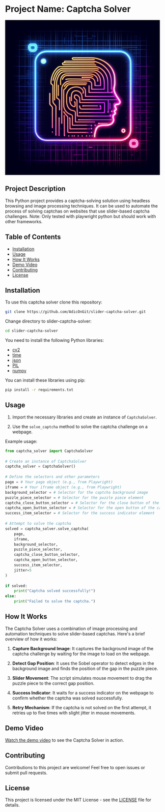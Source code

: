 # Project Name: Captcha Solver

![Project Image](assests/profile.jpg)

## Project Description

This Python project provides a captcha-solving solution using headless browsing and image processing techniques. It can be used to automate the process of solving captchas on websites that use slider-based captcha challenges. Note: Only tested with playwright python but should work with other frameworks.

## Table of Contents

- [Installation](#installation)
- [Usage](#usage)
- [How It Works](#how-it-works)
- [Demo Video](#demo-video)
- [Contributing](#contributing)
- [License](#license)

## Installation

To use this captcha solver clone this repository:

```bash
git clone https://github.com/AdicOnGit/slider-captcha-solver.git
```

Change directory to slider-captcha-solver:

```bash
cd slider-captcha-solver
```

You need to install the following Python libraries:

- [cv2](https://pypi.org/project/opencv-python/)
- [time](https://docs.python.org/3/library/time.html)
- [json](https://docs.python.org/3/library/json.html)
- [PIL](https://pillow.readthedocs.io/en/stable/)
- [numpy](https://numpy.org/)

You can install these libraries using pip:

```bash
pip install -r requirements.txt
```

## Usage

1. Import the necessary libraries and create an instance of `CaptchaSolver`.

2. Use the `solve_captcha` method to solve the captcha challenge on a webpage.

Example usage:

```python
from captcha_solver import CaptchaSolver

# Create an instance of CaptchaSolver
captcha_solver = CaptchaSolver()

# Define the selectors and other parameters
page = # Your page object (e.g., from Playwright)
iframe = # Your iframe object (e.g., from Playwright)
background_selector = # Selector for the captcha background image
puzzle_piece_selector = # Selector for the puzzle piece element
captcha_close_button_selector = # Selector for the close button of the captcha
captcha_open_button_selector = # Selector for the open button of the captcha
success_item_selector = # Selector for the success indicator element

# Attempt to solve the captcha
solved = captcha_solver.solve_captcha(
    page,
    iframe,
    background_selector,
    puzzle_piece_selector,
    captcha_close_button_selector,
    captcha_open_button_selector,
    success_item_selector,
    jitter=5
)

if solved:
    print("Captcha solved successfully!")
else:
    print("Failed to solve the captcha.")
```

## How It Works

The Captcha Solver uses a combination of image processing and automation techniques to solve slider-based captchas. Here's a brief overview of how it works:

1. **Capture Background Image**: It captures the background image of the captcha challenge by waiting for the image to load on the webpage.

2. **Detect Gap Position**: It uses the Sobel operator to detect edges in the background image and finds the position of the gap in the puzzle piece.

3. **Slider Movement**: The script simulates mouse movement to drag the puzzle piece to the correct gap position.

4. **Success Indicator**: It waits for a success indicator on the webpage to confirm whether the captcha was solved successfully.

5. **Retry Mechanism**: If the captcha is not solved on the first attempt, it retries up to five times with slight jitter in mouse movements.

## Demo Video

[Watch the demo video](assests/captcha_solver_demo.mp4) to see the Captcha Solver in action.

## Contributing

Contributions to this project are welcome! Feel free to open issues or submit pull requests.

## License

This project is licensed under the MIT License - see the [LICENSE](LICENSE) file for details.
